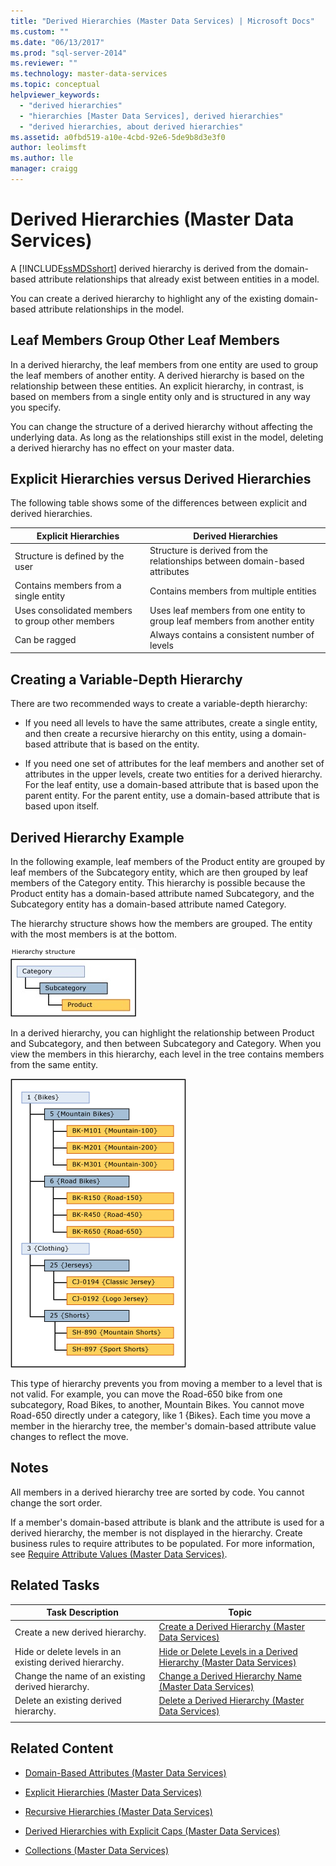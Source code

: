 ```yaml
---
title: "Derived Hierarchies (Master Data Services) | Microsoft Docs"
ms.custom: ""
ms.date: "06/13/2017"
ms.prod: "sql-server-2014"
ms.reviewer: ""
ms.technology: master-data-services
ms.topic: conceptual
helpviewer_keywords: 
  - "derived hierarchies"
  - "hierarchies [Master Data Services], derived hierarchies"
  - "derived hierarchies, about derived hierarchies"
ms.assetid: a0fbd519-a10e-4cbd-92e6-5de9b8d3e3f0
author: leolimsft
ms.author: lle
manager: craigg
---
```

# Derived Hierarchies (Master Data Services)
  A [!INCLUDE[ssMDSshort](../includes/ssmdsshort-md.md)] derived hierarchy is derived from the domain-based attribute relationships that already exist between entities in a model.  
  
 You can create a derived hierarchy to highlight any of the existing domain-based attribute relationships in the model.  
  
## Leaf Members Group Other Leaf Members  
 In a derived hierarchy, the leaf members from one entity are used to group the leaf members of another entity. A derived hierarchy is based on the relationship between these entities. An explicit hierarchy, in contrast, is based on members from a single entity only and is structured in any way you specify.  
  
 You can change the structure of a derived hierarchy without affecting the underlying data. As long as the relationships still exist in the model, deleting a derived hierarchy has no effect on your master data.  
  
## Explicit Hierarchies versus Derived Hierarchies  
 The following table shows some of the differences between explicit and derived hierarchies.  
  
|Explicit Hierarchies|Derived Hierarchies|  
|--------------------------|-------------------------|  
|Structure is defined by the user|Structure is derived from the relationships between domain-based attributes|  
|Contains members from a single entity|Contains members from multiple entities|  
|Uses consolidated members to group other members|Uses leaf members from one entity to group leaf members from another entity|  
|Can be ragged|Always contains a consistent number of levels|  
  
## Creating a Variable-Depth Hierarchy  
 There are two recommended ways to create a variable-depth hierarchy:  
  
-   If you need all levels to have the same attributes, create a single entity, and then create a recursive hierarchy on this entity, using a domain-based attribute that is based on the entity.  
  
-   If you need one set of attributes for the leaf members and another set of attributes in the upper levels, create two entities for a derived hierarchy. For the leaf entity, use a domain-based attribute that is based upon the parent entity. For the parent entity, use a domain-based attribute that is based upon itself.  
  
## Derived Hierarchy Example  
 In the following example, leaf members of the Product entity are grouped by leaf members of the Subcategory entity, which are then grouped by leaf members of the Category entity. This hierarchy is possible because the Product entity has a domain-based attribute named Subcategory, and the Subcategory entity has a domain-based attribute named Category.  
  
 The hierarchy structure shows how the members are grouped. The entity with the most members is at the bottom.  
  
 ![Hierarchy Derived from Model Structure](../../2014/master-data-services/media/mds-conc-derived-hierarchy-structure.gif "Hierarchy Derived from Model Structure")  
  
 In a derived hierarchy, you can highlight the relationship between Product and Subcategory, and then between Subcategory and Category. When you view the members in this hierarchy, each level in the tree contains members from the same entity.  
  
 ![Mountain Bike Derived Hierarchy Example](../../2014/master-data-services/media/mds-conc-derived-hierarchy-example.gif "Mountain Bike Derived Hierarchy Example")  
  
 This type of hierarchy prevents you from moving a member to a level that is not valid. For example, you can move the Road-650 bike from one subcategory, Road Bikes, to another, Mountain Bikes. You cannot move Road-650 directly under a category, like 1 {Bikes}. Each time you move a member in the hierarchy tree, the member's domain-based attribute value changes to reflect the move.  
  
## Notes  
 All members in a derived hierarchy tree are sorted by code. You cannot change the sort order.  
  
 If a member's domain-based attribute is blank and the attribute is used for a derived hierarchy, the member is not displayed in the hierarchy. Create business rules to require attributes to be populated. For more information, see [Require Attribute Values &#40;Master Data Services&#41;](require-attribute-values-master-data-services.md).  
  
## Related Tasks  
  
|Task Description|Topic|  
|----------------------|-----------|  
|Create a new derived hierarchy.|[Create a Derived Hierarchy &#40;Master Data Services&#41;](../../2014/master-data-services/create-a-derived-hierarchy-master-data-services.md)|  
|Hide or delete levels in an existing derived hierarchy.|[Hide or Delete Levels in a Derived Hierarchy &#40;Master Data Services&#41;](../../2014/master-data-services/hide-or-delete-levels-in-a-derived-hierarchy-master-data-services.md)|  
|Change the name of an existing derived hierarchy.|[Change a Derived Hierarchy Name &#40;Master Data Services&#41;](../../2014/master-data-services/change-a-derived-hierarchy-name-master-data-services.md)|  
|Delete an existing derived hierarchy.|[Delete a Derived Hierarchy &#40;Master Data Services&#41;](../../2014/master-data-services/delete-a-derived-hierarchy-master-data-services.md)|  
|||  
  
## Related Content  
  
-   [Domain-Based Attributes &#40;Master Data Services&#41;](../../2014/master-data-services/domain-based-attributes-master-data-services.md)  
  
-   [Explicit Hierarchies &#40;Master Data Services&#41;](../../2014/master-data-services/explicit-hierarchies-master-data-services.md)  
  
-   [Recursive Hierarchies &#40;Master Data Services&#41;](../../2014/master-data-services/recursive-hierarchies-master-data-services.md)  
  
-   [Derived Hierarchies with Explicit Caps &#40;Master Data Services&#41;](../../2014/master-data-services/derived-hierarchies-with-explicit-caps-master-data-services.md)  
  
-   [Collections &#40;Master Data Services&#41;](../../2014/master-data-services/collections-master-data-services.md)  
  
  
